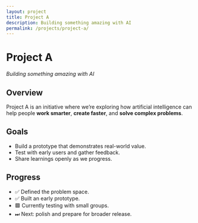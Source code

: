 ```yaml
---
layout: project
title: Project A
description: Building something amazing with AI
permalink: /projects/project-a/
---
```


# Project A
*Building something amazing with AI*

## Overview
Project A is an initiative where we’re exploring how artificial intelligence can help people **work smarter**, **create faster**, and **solve complex problems**.

## Goals
- Build a prototype that demonstrates real-world value.  
- Test with early users and gather feedback.  
- Share learnings openly as we progress.  

## Progress
- ✅ Defined the problem space.  
- ✅ Built an early prototype.  
- 🟩 Currently testing with small groups.  
- ⏭ Next: polish and prepare for broader release.
